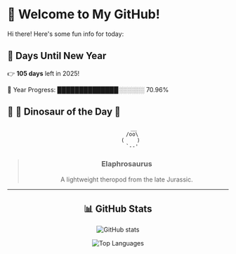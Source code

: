 # 🦖 Welcome to My GitHub!

Hi there! Here's some fun info for today:

## 📅 Days Until New Year
👉 **105 days** left in 2025!

📅 Year Progress: ██████████████░░░░░░ 70.96%

## 🌟 🦕 Dinosaur of the Day 🌟

<div align="center">

```text
          __
         /oo\
        (    )
         `--'
```

> ### **Elaphrosaurus**
> A lightweight theropod from the late Jurassic.

---

## 📊 GitHub Stats
![GitHub stats](https://github-readme-stats.vercel.app/api?username=MAadinP&show_icons=true&theme=tokyonight)

![Top Languages](https://github-readme-stats.vercel.app/api/top-langs/?username=MAadinP&layout=compact&theme=tokyonight&cache_seconds=1)


</div>